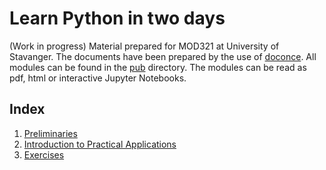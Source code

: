 # Learn Python in two days
(Work in progress) Material prepared for MOD321 at University of Stavanger. The documents have been prepared by the use of [doconce](https://github.com/doconce/doconce). All modules can be found in the [pub](https://github.com/ahiorth/Pytato/tree/master/doc/pub/) directory. The modules can be read as pdf, html or interactive Jupyter Notebooks. 

## Index

1. [Preliminaries](https://github.com/ahiorth/Pytato/blob/master/doc/pub/modules/intro/notebook/main_intro.ipynb)
2. [Introduction to Practical Applications](https://github.com/ahiorth/Pytato/blob/master/doc/pub/modules/import/notebook/main_import.ipynb)
3. [Exercises](https://github.com/ahiorth/Pytato/blob/master/doc/pub/modules/exercises/notebook/main_exercises.ipynb)
